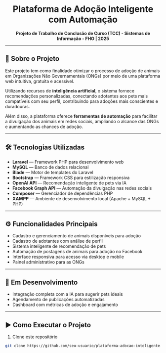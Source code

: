 <h1 align="center">Plataforma de Adoção Inteligente com Automação</h1>

<p align="center"><strong>Projeto de Trabalho de Conclusão de Curso (TCC) - Sistemas de Informação - FHO | 2025</strong></p>

---

## 📘 Sobre o Projeto

Este projeto tem como finalidade otimizar o processo de adoção de animais em Organizações Não Governamentais (ONGs) por meio de uma plataforma web intuitiva, gratuita e acessível.

Utilizando recursos de **inteligência artificial**, o sistema fornece recomendações personalizadas, conectando adotantes aos pets mais compatíveis com seu perfil, contribuindo para adoções mais conscientes e duradouras.

Além disso, a plataforma oferece **ferramentas de automação** para facilitar a divulgação dos animais em redes sociais, ampliando o alcance das ONGs e aumentando as chances de adoção.

---

## 🛠️ Tecnologias Utilizadas

- **Laravel** — Framework PHP para desenvolvimento web
- **MySQL** — Banco de dados relacional
- **Blade** — Motor de templates do Laravel
- **Bootstrap** — Framework CSS para estilização responsiva
- **OpenAI API** — Recomendação inteligente de pets via IA
- **Facebook Graph API** — Automação da divulgação nas redes sociais
- **Composer** — Gerenciador de dependências PHP
- **XAMPP** — Ambiente de desenvolvimento local (Apache + MySQL + PHP)

---

## ⚙️ Funcionalidades Principais

- Cadastro e gerenciamento de animais disponíveis para adoção
- Cadastro de adotantes com análise de perfil
- Sistema inteligente de recomendação de pets
- Automação de postagens de animais para adoção no Facebook
- Interface responsiva para acesso via desktop e mobile
- Painel administrativo para as ONGs

---

## 🚧 Em Desenvolvimento

- Integração completa com a IA para sugerir pets ideais
- Agendamento de publicações automatizadas
- Dashboard com métricas de adoção e engajamento

---

## ▶️ Como Executar o Projeto

1. Clone este repositório  
```bash
git clone https://github.com/seu-usuario/plataforma-adocao-inteligente.git
